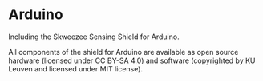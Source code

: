# Arduino

Including the Skweezee Sensing Shield for Arduino.

All components of the shield for Arduino are available as open source hardware (licensed under CC BY-SA 4.0) and software (copyrighted by KU Leuven and licensed under MIT license).
